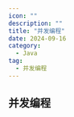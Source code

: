 ```yaml
---
icon: ""
description: ""
title: "并发编程"
date: 2024-09-16
category:
  - Java
tag:
  - 并发编程
---
```


## 并发编程